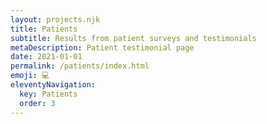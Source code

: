 ```yaml
---
layout: projects.njk
title: Patients
subtitle: Results from patient surveys and testimonials
metaDescription: Patient testimonial page
date: 2021-01-01
permalink: /patients/index.html
emoji: 💻
eleventyNavigation:
  key: Patients
  order: 3
---
```

